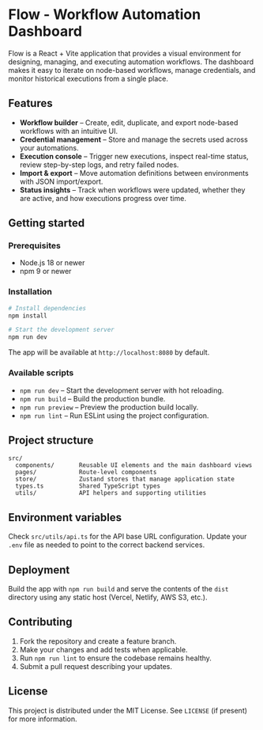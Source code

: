# Flow - Workflow Automation Dashboard

Flow is a React + Vite application that provides a visual environment for designing, managing, and executing automation workflows. The dashboard makes it easy to iterate on node-based workflows, manage credentials, and monitor historical executions from a single place.

## Features

- **Workflow builder** – Create, edit, duplicate, and export node-based workflows with an intuitive UI.
- **Credential management** – Store and manage the secrets used across your automations.
- **Execution console** – Trigger new executions, inspect real-time status, review step-by-step logs, and retry failed nodes.
- **Import & export** – Move automation definitions between environments with JSON import/export.
- **Status insights** – Track when workflows were updated, whether they are active, and how executions progress over time.

## Getting started

### Prerequisites

- Node.js 18 or newer
- npm 9 or newer

### Installation

```bash
# Install dependencies
npm install

# Start the development server
npm run dev
```

The app will be available at `http://localhost:8080` by default.

### Available scripts

- `npm run dev` – Start the development server with hot reloading.
- `npm run build` – Build the production bundle.
- `npm run preview` – Preview the production build locally.
- `npm run lint` – Run ESLint using the project configuration.

## Project structure

```
src/
  components/       Reusable UI elements and the main dashboard views
  pages/            Route-level components
  store/            Zustand stores that manage application state
  types.ts          Shared TypeScript types
  utils/            API helpers and supporting utilities
```

## Environment variables

Check `src/utils/api.ts` for the API base URL configuration. Update your `.env` file as needed to point to the correct backend services.

## Deployment

Build the app with `npm run build` and serve the contents of the `dist` directory using any static host (Vercel, Netlify, AWS S3, etc.).

## Contributing

1. Fork the repository and create a feature branch.
2. Make your changes and add tests when applicable.
3. Run `npm run lint` to ensure the codebase remains healthy.
4. Submit a pull request describing your updates.

## License

This project is distributed under the MIT License. See `LICENSE` (if present) for more information.

